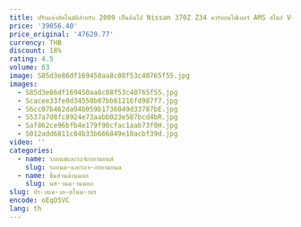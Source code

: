 ```yaml
---
title: ปรับแต่งอัตโนมัติสําหรับ 2009 เป็นต้นไป Nissan 370Z Z34 คาร์บอนไฟเบอร์ AMS สไตล์ Vented Hood Body Kit สําหรับ 370Z คาร์บอน AMS Vented Hood
price: '39056.40'
price_original: '47629.77'
currency: THB
discount: 18%
rating: 4.5
volume: 63
image: S85d3e86df169450aa8c08f53c40765f55.jpg
images:
  - S85d3e86df169450aa8c08f53c40765f55.jpg
  - Scacee33fe0d34550b07bb61216fd987f7.jpg
  - S6cc07b462da94b059b1736049d33787bE.jpg
  - S537a7d8fc8924e73aabb023e587bcd4bR.jpg
  - Saf862ce96bfb4e179f90cfac1aab73f0H.jpg
  - S012add6811c04b33b666849e10acbf39d.jpg
video: ''
categories:
  - name: รถยนต์และรถจักรยานยนต์
    slug: รถยนต-และรถจ-กรยานยนต
  - name: ชิ้นส่วนด้านนอก
    slug: นส-วนด-านนอก
slug: ปร-บแต-งอ-ตโนม-าหร
encode: oEqO5VC
lang: th
---
```

  